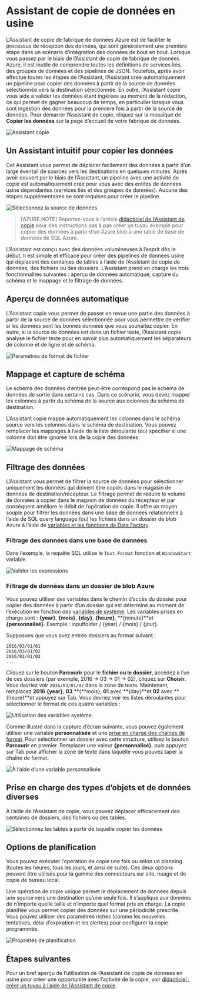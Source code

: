 <properties
    pageTitle="Assistant de copie de données Factory | Microsoft Azure"
    description="Obtenir des informations sur l’utilisation de l’Assistant de copie de données en usine pour copier des données à partir de sources de données prises en charge dans les récepteurs."
    services="data-factory"
    documentationCenter=""
    authors="spelluru"
    manager="jhubbard"
    editor="monicar"/>

<tags
    ms.service="data-factory"
    ms.workload="data-services"
    ms.tgt_pltfrm="na"
    ms.devlang="na"
    ms.topic="article"
    ms.date="09/29/2016"
    ms.author="spelluru"/>

# <a name="data-factory-copy-wizard"></a>Assistant de copie de données en usine
L’Assistant de copie de fabrique de données Azure est de faciliter le processus de réception des données, qui sont généralement une première étape dans un scénario d’intégration des données de bout en bout. Lorsque vous passez par le biais de l’Assistant de copie de fabrique de données Azure, il est inutile de comprendre toutes les définitions de services liés, des groupes de données et des pipelines de JSON. Toutefois, après avoir effectué toutes les étapes de l’Assistant, l’Assistant crée automatiquement un pipeline pour copier des données à partir de la source de données sélectionnée vers la destination sélectionnée. En outre, l’Assistant copie vous aide à valider les données étant ingérées au moment de la rédaction, ce qui permet de gagner beaucoup de temps, en particulier lorsque vous sont ingestion des données pour la première fois à partir de la source de données. Pour démarrer l’Assistant de copie, cliquez sur la mosaïque de **Copier les données** sur la page d’accueil de votre fabrique de données.

![Assistant copie](./media/data-factory-copy-wizard/copy-data-wizard.png)


## <a name="an-intuitive-wizard-for-copying-data"></a>Un Assistant intuitif pour copier les données
Cet Assistant vous permet de déplacer facilement des données à partir d’un large éventail de sources vers les destinations en quelques minutes. Après avoir couvert par le biais de l’Assistant, un pipeline avec une activité de copie est automatiquement créé pour vous avec des entités de données usine dépendantes (services liés et des groupes de données). Aucune des étapes supplémentaires ne sont requises pour créer le pipeline.   

![Sélectionnez la source de données](./media/data-factory-copy-wizard/select-data-source-page.png)

> [AZURE.NOTE] Reportez-vous à l’article [didacticiel de l’Assistant de copie](data-factory-copy-data-wizard-tutorial.md) pour des instructions pas à pas créer un tuyau exemple pour copier des données à partir d’un Azure blob à une table de base de données de SQL Azure. 

L’Assistant est conçu avec des données volumineuses à l’esprit dès le début. Il est simple et efficace pour créer des pipelines de données usine qui déplacent des centaines de tables à l’aide de l’Assistant de copie de données, des fichiers ou des dossiers. L’Assistant prend en charge les trois fonctionnalités suivantes : aperçu de données automatique, capture du schéma et le mappage et le filtrage de données. 

## <a name="automatic-data-preview"></a>Aperçu de données automatique 
L’Assistant copie vous permet de passer en revue une partie des données à partir de la source de données sélectionnée pour vous permettre de vérifier si les données sont les bonnes données que vous souhaitez copier. En outre, si la source de données est dans un fichier texte, l’Assistant copie analyse le fichier texte pour en savoir plus automatiquement les séparateurs de colonne et de ligne et de schéma. 

![Paramètres de format de fichier](./media/data-factory-copy-wizard/file-format-settings.png)

## <a name="schema-capture-and-mapping"></a>Mappage et capture de schéma 
Le schéma des données d’entrée peut-être correspond pas le schéma de données de sortie dans certains cas. Dans ce scénario, vous devez mapper les colonnes à partir du schéma de la source aux colonnes du schéma de destination. 

L’Assistant copie mappe automatiquement les colonnes dans le schéma source vers les colonnes dans le schéma de destination. Vous pouvez remplacer les mappages à l’aide de la liste déroulante (ou) spécifier si une colonne doit être ignorée lors de la copie des données.   

![Mappage de schéma](./media/data-factory-copy-wizard/schema-mapping.png)

## <a name="filtering-data"></a>Filtrage des données  
L’Assistant vous permet de filtrer la source de données pour sélectionner uniquement les données qui doivent être copiés dans le magasin de données de destination/récepteur. Le filtrage permet de réduire le volume de données à copier dans le magasin de données du récepteur et par conséquent améliore le débit de l’opération de copie. Il offre un moyen souple pour filtrer les données dans une base de données relationnelle à l’aide de SQL query language (ou) les fichiers dans un dossier de blob Azure à l’aide de [variables et les fonctions de Data Factory](data-factory-functions-variables.md).   

### <a name="filtering-of-data-in-a-database"></a>Filtrage des données dans une base de données  
Dans l’exemple, la requête SQL utilise le `Text.Format` fonction et `WindowStart` variable. 

![Valider les expressions](./media/data-factory-copy-wizard/validate-expressions.png)

### <a name="filtering-of-data-in-an-azure-blob-folder"></a>Filtrage de données dans un dossier de blob Azure
Vous pouvez utiliser des variables dans le chemin d’accès du dossier pour copier des données à partir d’un dossier qui est déterminé au moment de l’exécution en fonction des [variables de système](data-factory-functions-variables.md#data-factory-system-variables). Les variables prises en charge sont : **{year}**, **{mois}**, **{day}**, **{heure}**, **{minute}**et **{personnalisé}**. Exemple : inputfolder / {year} / {mois} / {jour}.

Supposons que vous avez entrée dossiers au format suivant :

    2016/03/01/01
    2016/03/01/02
    2016/03/01/03
    ...

Cliquez sur le bouton **Parcourir** pour le **fichier ou le dossier**, accédez à l’un de ces dossiers (par exemple, 2016 -> 03 -> 01 -> 02), cliquez sur **Choisir**. Vous devriez voir `2016/03/01/02` dans la zone de texte. Maintenant, remplacez **2016** **{year}**, **03** **{**mois}, **01** avec **{day}**et **02** avec **{heure}**et appuyez sur Tab. Vous devriez voir les listes déroulantes pour sélectionner le format de ces quatre variables :

![Utilisation des variables système](./media/data-factory-copy-wizard/blob-standard-variables-in-folder-path.png)   

Comme illustré dans la capture d’écran suivante, vous pouvez également utiliser une variable **personnalisée** et une [prise en charge des chaînes de format](https://msdn.microsoft.com/library/8kb3ddd4.aspx). Pour sélectionner un dossier avec cette structure, utilisez le bouton **Parcourir** en premier. Remplacer une valeur **{personnalisé}**, puis appuyez sur Tab pour afficher la zone de texte dans laquelle vous pouvez taper la chaîne de format.     

![À l’aide d’une variable personnalisée](./media/data-factory-copy-wizard/blob-custom-variables-in-folder-path.png)


## <a name="support-for-diverse-data-and-object-types"></a>Prise en charge des types d’objets et de données diverses
À l’aide de l’Assistant de copie, vous pouvez déplacer efficacement des centaines de dossiers, des fichiers ou des tables.

![Sélectionnez les tables à partir de laquelle copier les données](./media/data-factory-copy-wizard/select-tables-to-copy-data.png)

## <a name="scheduling-options"></a>Options de planification
Vous pouvez exécuter l’opération de copie une fois ou selon un planning (toutes les heures, tous les jours, et ainsi de suite). Ces deux options peuvent être utilisés pour la gamme des connecteurs sur site, nuage et de copie de bureau local.

Une opération de copie unique permet le déplacement de données depuis une source vers une destination qu’une seule fois. Il s’applique aux données de n’importe quelle taille et n’importe quel format pris en charge. La copie planifiée vous permet copier des données sur une périodicité prescrite. Vous pouvez utiliser des paramètres riches (comme les nouvelles tentatives, délai d’expiration et les alertes) pour configurer la copie programmée.

![Propriétés de planification](./media/data-factory-copy-wizard/scheduling-properties.png)


## <a name="next-steps"></a>Étapes suivantes
Pour un bref aperçu de l’utilisation de l’Assistant de copie de données en usine pour créer une opportunité avec l’activité de la copie, voir [didacticiel : créer un tuyau à l’aide de l’Assistant de copie](data-factory-copy-data-wizard-tutorial.md).

